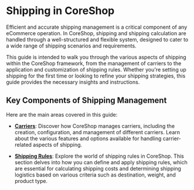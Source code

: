 # Shipping in CoreShop

Efficient and accurate shipping management is a critical component of any eCommerce operation. In CoreShop, shipping and
shipping calculation are handled through a well-structured and flexible system, designed to cater to a wide range of
shipping scenarios and requirements.

This guide is intended to walk you through the various aspects of shipping within the CoreShop framework, from the
management of carriers to the application and customization of shipping rules. Whether you're setting up shipping for
the first time or looking to refine your shipping strategies, this guide provides the necessary insights and
instructions.

## Key Components of Shipping Management

Here are the main areas covered in this guide:

- **[Carriers](./01_Carrier/index.md)**: Discover how CoreShop manages carriers, including the creation, configuration,
  and management of different carriers. Learn about the various features and options available for handling
  carrier-related aspects of shipping.

- **[Shipping Rules](./02_Shipping_Rules/index.md)**: Explore the world of shipping rules in CoreShop. This section
  delves into how you can define and apply shipping rules, which are essential for calculating shipping costs and
  determining shipping logistics based on various criteria such as destination, weight, and product type.
